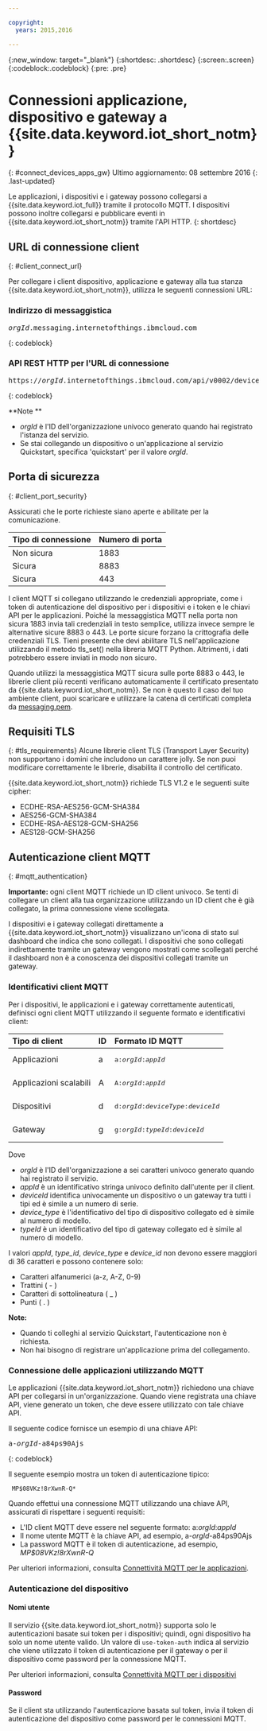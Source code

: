 ```yaml
---

copyright:
  years: 2015,2016

---
```


{:new_window: target="\_blank"}
{:shortdesc: .shortdesc}
{:screen:.screen}
{:codeblock:.codeblock}
{:pre: .pre}

# Connessioni applicazione, dispositivo e gateway a {{site.data.keyword.iot_short_notm}}
{: #connect_devices_apps_gw}
Ultimo aggiornamento: 08 settembre 2016
{: .last-updated}

Le applicazioni, i dispositivi e i gateway possono collegarsi a {{site.data.keyword.iot_full}} tramite il protocollo MQTT. I dispositivi possono inoltre collegarsi e pubblicare eventi in {{site.data.keyword.iot_short_notm}} tramite l'API HTTP.
{: shortdesc}


## URL di connessione client
{: #client_connect_url}

Per collegare i client dispositivo, applicazione e gateway alla tua stanza {{site.data.keyword.iot_short_notm}}, utilizza le seguenti connessioni URL:

### Indirizzo di messaggistica

<pre class="pre"><var class="keyword varname">orgId</var>.messaging.internetofthings.ibmcloud.com</pre>
{: codeblock}

### API REST HTTP per l'URL di connessione

<pre class="pre">https://<var class="keyword varname">orgId</var>.internetofthings.ibmcloud.com/api/v0002/device/types/<var class="keyword varname">typeId</var>/devices/<var class="keyword varname">deviceId</var>/events/<var class="keyword varname">eventId</var></pre>
{: codeblock}

**Note
**
- *orgId* è l'ID dell'organizzazione univoco generato quando hai registrato l'istanza del servizio.
- Se stai collegando un dispositivo o un'applicazione al servizio Quickstart, specifica 'quickstart' per il valore *orgId*.

## Porta di sicurezza
{: #client_port_security}

Assicurati che le porte richieste siano aperte e abilitate per la comunicazione.

|Tipo di connessione |Numero di porta|
|:---|:---|
|Non sicura|1883|
|Sicura|8883|
|Sicura|443|

I client MQTT si collegano utilizzando le credenziali appropriate, come i token di autenticazione del dispositivo per i dispositivi e i token e le chiavi API per le applicazioni. Poiché la messaggistica MQTT nella porta non sicura 1883 invia tali credenziali in testo semplice, utilizza invece sempre le alternative sicure 8883 o 443. Le porte sicure forzano la crittografia delle credenziali TLS. Tieni presente che devi abilitare TLS nell'applicazione utilizzando il metodo tls_set() nella libreria MQTT Python. Altrimenti, i dati potrebbero essere inviati in modo non sicuro.

Quando utilizzi la messaggistica MQTT sicura sulle porte 8883 o 443, le librerie client più recenti verificano automaticamente il certificato presentato da {{site.data.keyword.iot_short_notm}}. Se non è questo il caso del tuo ambiente client, puoi scaricare e utilizzare la catena di certificati completa da [messaging.pem](https://github.com/ibm-messaging/iot-python/blob/master/src/ibmiotf/messaging.pem).


## Requisiti TLS
{: #tls_requirements}
Alcune librerie client TLS (Transport Layer Security) non supportano i domini che includono un carattere jolly. Se non puoi modificare correttamente le librerie, disabilita il controllo del certificato.

{{site.data.keyword.iot_short_notm}} richiede TLS V1.2 e le seguenti suite cipher:
- ECDHE-RSA-AES256-GCM-SHA384
- AES256-GCM-SHA384
- ECDHE-RSA-AES128-GCM-SHA256
- AES128-GCM-SHA256

## Autenticazione client MQTT
{: #mqtt_authentication}

**Importante:** ogni client MQTT richiede un ID client univoco. Se tenti di collegare un client alla tua organizzazione utilizzando un ID client che è già collegato, la prima connessione viene scollegata.

I dispositivi e i gateway collegati direttamente a {{site.data.keyword.iot_short_notm}} visualizzano un'icona di stato sul dashboard che indica che sono collegati. I dispositivi che sono collegati indirettamente tramite un gateway vengono mostrati come scollegati perché il dashboard non è a conoscenza dei dispositivi collegati tramite un gateway.

### Identificativi client MQTT

Per i dispositivi, le applicazioni e i gateway correttamente autenticati, definisci ogni client MQTT utilizzando il seguente formato e identificativi client:

|Tipo di client |ID|Formato ID MQTT|
|:---|:---|:---|
|Applicazioni|a|<pre class="pre">a:<var class="keyword varname">orgId</var>:<var class="keyword varname">appId</var></pre>
|Applicazioni scalabili|A|<pre class="pre">A:<var class="keyword varname">orgId</var>:<var class="keyword varname">appId</var></pre>
|Dispositivi|d|<pre class="pre">d:<var class="keyword varname">orgId</var>:<var class="keyword varname">deviceType</var>:<var class="keyword varname">deviceId</var></pre>|
|Gateway|g|<pre class="pre">g:<var class="keyword varname">orgId</var>:<var class="keyword varname">typeId</var>:<var class="keyword varname">deviceId</var></pre>|

Dove
- *orgId* è l'ID dell'organizzazione a sei caratteri univoco generato quando hai registrato il servizio.
- *appId* è un identificativo stringa univoco definito dall'utente per il client.
- *deviceId* identifica univocamente un dispositivo o un gateway tra tutti i tipi ed è simile a un numero di serie.
- *device_type* è l'identificativo del tipo di dispositivo collegato ed è simile al numero di modello.
- *typeId* è un identificativo del tipo di gateway collegato ed è simile al numero di modello.

I valori *appId*, *type_id*, *device_type* e *device_id* non devono essere maggiori di 36 caratteri e possono contenere solo:
- Caratteri alfanumerici (a-z, A-Z, 0-9)
- Trattini ( - )
- Caratteri di sottolineatura ( _ )
- Punti ( . )

**Note:**
- Quando ti colleghi al servizio Quickstart, l'autenticazione non è richiesta.
- Non hai bisogno di registrare un'applicazione prima del collegamento.


### Connessione delle applicazioni utilizzando MQTT

Le applicazioni {{site.data.keyword.iot_short_notm}} richiedono una chiave API per collegarsi in un'organizzazione. Quando viene registrata una chiave API, viene generato un token, che deve essere utilizzato con tale chiave API.

Il seguente codice fornisce un esempio di una chiave API:

<pre class="pre">a-<var class="keyword varname">orgId</var>-a84ps90Ajs</pre>
{: codeblock}

Il seguente esempio mostra un token di autenticazione tipico:

```
 MP$08VKz!8rXwnR-Q*
```

Quando effettui una connessione MQTT utilizzando una chiave API, assicurati di rispettare i seguenti requisiti:

- L'ID client MQTT deve essere nel seguente formato: a:*orgId*:*appId*
- Il nome utente MQTT è la chiave API, ad esempio, a-*orgId*-a84ps90Ajs
- La password MQTT è il token di autenticazione, ad esempio, *MP$08VKz!8rXwnR-Q*

Per ulteriori informazioni, consulta [Connettività MQTT per le applicazioni](../../applications/mqtt.html).

### Autenticazione del dispositivo

#### Nomi utente
Il servizio {{site.data.keyword.iot_short_notm}} supporta solo le autenticazioni basate sui token per i dispositivi; quindi, ogni dispositivo ha solo un nome utente valido.
Un valore di `use-token-auth` indica al servizio che viene utilizzato il token di autenticazione per il gateway o per il dispositivo come password per la connessione MQTT.

Per ulteriori informazioni, consulta [Connettività MQTT per i dispositivi](../../devices/mqtt.html)

#### Password
Se il client sta utilizzando l'autenticazione basata sul token, invia il token di autenticazione del dispositivo come password per le connessioni MQTT.
